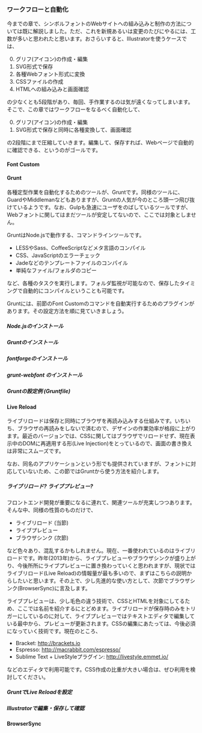 ### ワークフローと自動化
今までの章で、シンボルフォントのWebサイトへの組み込みと制作の方法については既に解説しました。ただ、これを新規あるいは変更のたびにやるには、工数が多いと思われたと思います。おさらいすると、Illustratorを使うケースでは、

0. グリフ(アイコン)の作成・編集
0. SVG形式で保存
0. 各種Webフォント形式に変換
0. CSSファイルの作成
0. HTMLへの組み込みと画面確認

の少なくとも5段階があり、毎回、手作業するのは気が遠くなってしまいます。そこで、この章ではワークフローをなるべく自動化して、

0. グリフ(アイコン)の作成・編集
0. SVG形式で保存と同時に各種変換して、画面確認

の2段階にまで圧縮していきます。編集して、保存すれば、Webページで自動的に確認できる、というのがゴールです。

#### Font Custom


#### Grunt
各種定型作業を自動化するためのツールが、Gruntです。同様のツールに、GuardやMiddlemanなどもありますが、Gruntの人気が今のところ頭一つ飛び抜けているようです。なお、Gulpも急速にユーザをのばしているツールですが、Webフォントに関してはまだツールが安定してないので、ここでは対象としません。

GruntはNode.jsで動作する、コマンドラインツールです。

- LESSやSass、CoffeeScriptなどメタ言語のコンパイル
- CSS、JavaScriptのエラーチェック
- Jadeなどのテンプレートファイルのコンパイル
- 単純なファイル/フォルダのコピー

など、各種のタスクを実行します。フォルダ監視が可能なので、保存したタイミングで自動的にコンパイルということも可能です。

Gruntには、前節のFont Customのコマンドを自動実行するためのプラグインがあります。その設定方法を順に見ていきましょう。

##### Node.jsのインストール


##### Gruntのインストール


##### fontforgeのインストール


##### grunt-webfont のインストール


##### Gruntの設定例 (Gruntfile)


#### Live Reload
ライブリロードは保存と同時にブラウザを再読み込みする仕組みです。いちいち、ブラウザの再読みをしないで済むので、デザインの作業効率が格段に上がります。最近のバージョンでは、CSSに関してはブラウザでリロードせず、現在表示中のDOMに再適用する形(Live Injection)をとっているので、画面の書き換えは非常にスムーズです。

なお、同名のアプリケーションという形でも提供されていますが、フォントに対応していないため、この節ではGruntから使う方法を紹介します。

##### ライブリロード? ライブプレビュー?
フロントエンド開発が重要になるに連れて、関連ツールが充実しつつあります。そんな中、同様の性質のものだけで、

- ライブリロード (当節)
- ライブプレビュー
- ブラウザシンク (次節)

など色々あり、混乱するかもしれません。現在、一番使われているのはライブリロードです。昨年(2013年)から、ライブプレビューやブラウザシンクが盛り上がり、今後所所にライブプレビューに置き換わっていくと思われますが、現状ではライブリロード(Live Reload)の情報量が最も多いので、まずはこちらの説明からしたいと思います。その上で、少し先進的な使い方として、次節でブラウザシンク(BrowserSync)に言及します。

ライブプレビューは、少し毛色の違う技術で、CSSとHTMLを対象にしてるため、ここでは名前を紹介するにとどめます。ライブリロードが保存時のみをトリガーにしているのに対して、ライブプレビューではテキストエディタで編集している最中から、プレビューが更新されます。CSSの編集にあたっては、今後必須になっていく技術です。現在のところ、

- Bracket: http://brackets.io
- Espresso: http://macrabbit.com/espresso/
- Sublime Text + LiveStyleプラグイン: http://livestyle.emmet.io/

などのエディタで利用可能です。CSS作成の比重が大きい場合は、ぜひ利用を検討してください。

##### GruntでLive Reloadを設定


##### Illustratorで編集・保存して確認


#### BrowserSync

